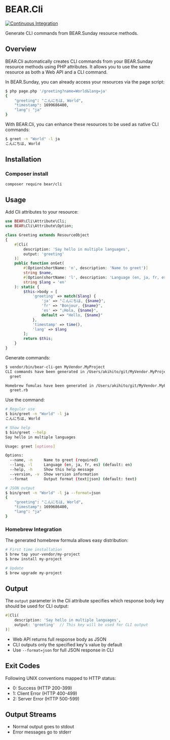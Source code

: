 # BEAR.Cli

[![Continuous Integration](https://github.com/bearsunday/BEAR.Cli/workflows/Continuous%20Integration/badge.svg)](https://github.com/bearsunday/BEAR.Cli/actions)

Generate CLI commands from BEAR.Sunday resource methods.

## Overview

BEAR.Cli automatically creates CLI commands from your BEAR.Sunday resource methods using PHP attributes. It allows you to use the same resource as both a Web API and a CLI command.

In BEAR.Sunday, you can already access your resources via the page script:
```bash
$ php page.php '/greeting?name=World&lang=ja'
{
    "greeting": "こんにちは, World",
    "timestamp": 1699686400,
    "lang": "ja"
}
```

With BEAR.Cli, you can enhance these resources to be used as native CLI commands:
```bash
$ greet -n "World" -l ja
こんにちは, World
```

## Installation

### Composer install

    composer require bear/cli

## Usage

Add Cli attributes to your resource:

```php
use BEAR\Cli\Attribute\Cli;
use BEAR\Cli\Attribute\Option;

class Greeting extends ResourceObject
{
    #[Cli(
        description: 'Say hello in multiple languages',
        output: 'greeting'
    )]
    public function onGet(
        #[Option(shortName: 'n', description: 'Name to greet')]
        string $name,
        #[Option(shortName: 'l', description: 'Language (en, ja, fr, es)')]
        string $lang = 'en'
    ): static {
        $this->body = [
            'greeting' => match($lang) {
                'ja' => "こんにちは, {$name}",
                'fr' => "Bonjour, {$name}",
                'es' => "¡Hola, {$name}",
                default => "Hello, {$name}"
            },
            'timestamp' => time(),
            'lang' => $lang
        ];
        return $this;
    }
}
```

Generate commands:
```bash
$ vendor/bin/bear-cli-gen MyVendor.MyProject
CLI commands have been generated in /Users/akihito/git/MyVendor.MyProject/bin:
  greet

Homebrew fomulas have been generated in /Users/akihito/git/MyVendor.MyProject/var/homebrew:
  greet.rb
```

Use the command:
```bash
# Regular use
$ bin/greet -n "World" -l ja
こんにちは, World

# Show help
$ bin/greet --help
Say hello in multiple languages

Usage: greet [options]

Options:
  --name, -n     Name to greet (required)
  --lang, -l     Language (en, ja, fr, es) (default: en)
  --help, -h     Show this help message
  --version, -v  Show version information
  --format       Output format (text|json) (default: text)

# JSON output
$ bin/greet -n "World" -l ja --format=json
{
    "greeting": "こんにちは, World",
    "timestamp": 1699686400,
    "lang": "ja"
}
```

### Homebrew Integration

The generated homebrew formula allows easy distribution:

```bash
# First time installation
$ brew tap your-vendor/my-project
$ brew install my-project

# Update
$ brew upgrade my-project
```

## Output

The `output` parameter in the Cli attribute specifies which response body key should be used for CLI output:

```php
#[Cli(
    description: 'Say hello in multiple languages',
    output: 'greeting'  // This key will be used for CLI output
)]
```

- Web API returns full response body as JSON
- CLI outputs only the specified key's value by default
- Use `--format=json` for full JSON response in CLI

## Exit Codes

Following UNIX conventions mapped to HTTP status:
- 0: Success (HTTP 200-399)
- 1: Client Error (HTTP 400-499)
- 2: Server Error (HTTP 500-599)

## Output Streams

- Normal output goes to stdout
- Error messages go to stderr

